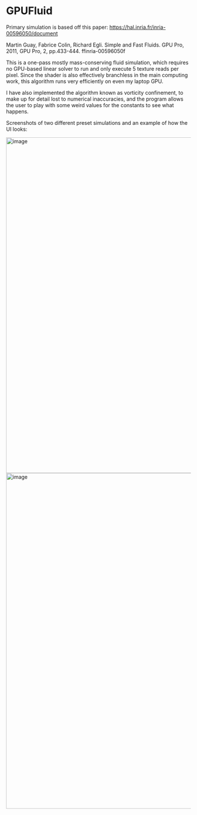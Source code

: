 # GPUFluid

Primary simulation is based off this paper:
https://hal.inria.fr/inria-00596050/document

Martin Guay, Fabrice Colin, Richard Egli. Simple and Fast Fluids. GPU Pro, 2011, GPU Pro, 2,
pp.433-444. ffinria-00596050f

This is a one-pass mostly mass-conserving fluid simulation, 
which requires no GPU-based linear solver to run and only execute 5 texture reads per pixel. 
Since the shader is also effectively branchless in the main computing work, 
this algorithm runs very efficiently on even my laptop GPU.

I have also implemented the algorithm known as vorticity confinement, to make up for detail
lost to numerical inaccuracies, and the program allows the user to play with some weird values
for the constants to see what happens.

Screenshots of two different preset simulations and an example of how the UI looks:

<img width="912" alt="image" src="https://github.com/jearmstrong21/GPUFluid/assets/20100635/3b39aaea-3a29-4233-90ef-68555aed0456">
<img width="912" alt="image" src="https://github.com/jearmstrong21/GPUFluid/assets/20100635/da12e8d0-dc49-4351-ba2d-fb748b37c96e">

